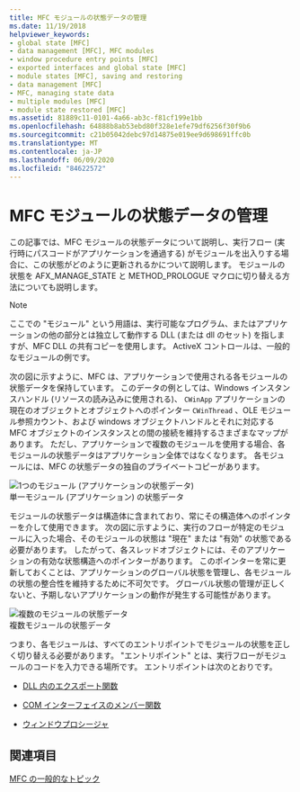 ```yaml
---
title: MFC モジュールの状態データの管理
ms.date: 11/19/2018
helpviewer_keywords:
- global state [MFC]
- data management [MFC], MFC modules
- window procedure entry points [MFC]
- exported interfaces and global state [MFC]
- module states [MFC], saving and restoring
- data management [MFC]
- MFC, managing state data
- multiple modules [MFC]
- module state restored [MFC]
ms.assetid: 81889c11-0101-4a66-ab3c-f81cf199e1bb
ms.openlocfilehash: 64888b8ab53ebd80f328e1efe79df6256f30f9b6
ms.sourcegitcommit: c21b05042debc97d14875e019ee9d698691ffc0b
ms.translationtype: MT
ms.contentlocale: ja-JP
ms.lasthandoff: 06/09/2020
ms.locfileid: "84622572"
---
```

# <a name="managing-the-state-data-of-mfc-modules"></a>MFC モジュールの状態データの管理

この記事では、MFC モジュールの状態データについて説明し、実行フロー (実行時にパスコードがアプリケーションを通過する) がモジュールを出入りする場合に、この状態がどのように更新されるかについて説明します。 モジュールの状態を AFX_MANAGE_STATE と METHOD_PROLOGUE マクロに切り替える方法についても説明します。

> [!NOTE]
> ここでの "モジュール" という用語は、実行可能なプログラム、またはアプリケーションの他の部分とは独立して動作する DLL (または dll のセット) を指しますが、MFC DLL の共有コピーを使用します。 ActiveX コントロールは、一般的なモジュールの例です。

次の図に示すように、MFC は、アプリケーションで使用される各モジュールの状態データを保持しています。 このデータの例としては、Windows インスタンスハンドル (リソースの読み込みに使用される)、 `CWinApp` アプリケーションの現在のオブジェクトとオブジェクトへのポインター `CWinThread` 、OLE モジュール参照カウント、および windows オブジェクトハンドルとそれに対応する MFC オブジェクトのインスタンスとの間の接続を維持するさまざまなマップがあります。 ただし、アプリケーションで複数のモジュールを使用する場合、各モジュールの状態データはアプリケーション全体ではなくなります。 各モジュールには、MFC の状態データの独自のプライベートコピーがあります。

![1つのモジュール &#40;アプリケーションの状態データ&#41;](../mfc/media/vc387n1.gif "1つのモジュール &#40;アプリケーションの状態データ&#41;") <br/>
単一モジュール (アプリケーション) の状態データ

モジュールの状態データは構造体に含まれており、常にその構造体へのポインターを介して使用できます。 次の図に示すように、実行のフローが特定のモジュールに入った場合、そのモジュールの状態は "現在" または "有効" の状態である必要があります。 したがって、各スレッドオブジェクトには、そのアプリケーションの有効な状態構造へのポインターがあります。 このポインターを常に更新しておくことは、アプリケーションのグローバル状態を管理し、各モジュールの状態の整合性を維持するために不可欠です。 グローバル状態の管理が正しくないと、予期しないアプリケーションの動作が発生する可能性があります。

![複数のモジュールの状態データ](../mfc/media/vc387n2.gif "複数モジュールの状態データ") <br/>
複数モジュールの状態データ

つまり、各モジュールは、すべてのエントリポイントでモジュールの状態を正しく切り替える必要があります。 "エントリポイント" とは、実行フローがモジュールのコードを入力できる場所です。 エントリポイントは次のとおりです。

- [DLL 内のエクスポート関数](exported-dll-function-entry-points.md)

- [COM インターフェイスのメンバー関数](com-interface-entry-points.md)

- [ウィンドウプロシージャ](window-procedure-entry-points.md)

## <a name="see-also"></a>関連項目

[MFC の一般的なトピック](general-mfc-topics.md)
